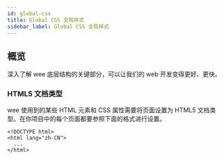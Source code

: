 ```yaml
---
id: global-css
title: Global CSS 全局样式
sidebar_label: Global CSS 全局样式
---
```


## 概览

深入了解 wee 底层结构的关键部分，可以让我们的 web 开发变得更好、更快。

### HTML5 文档类型

wee 使用到的某些 HTML 元素和 CSS 属性需要将页面设置为 HTML5 文档类型。在你项目中的每个页面都要参照下面的格式进行设置。

```
<!DOCTYPE html>
<html lang="zh-CN">
  ...
</html>
```
